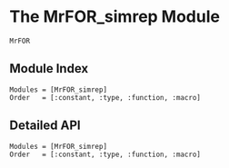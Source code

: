 # The MrFOR_simrep Module


```@docs
MrFOR
```

## Module Index

```@index
Modules = [MrFOR_simrep]
Order   = [:constant, :type, :function, :macro]
```
## Detailed API

```@autodocs
Modules = [MrFOR_simrep]
Order   = [:constant, :type, :function, :macro]
```



